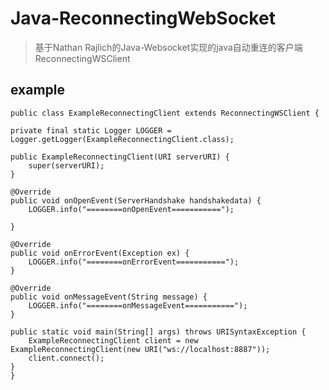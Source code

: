 # Java-ReconnectingWebSocket
>基于Nathan Rajlich的Java-Websocket实现的java自动重连的客户端ReconnectingWSClient



## example

    public class ExampleReconnectingClient extends ReconnectingWSClient {

    private final static Logger LOGGER = Logger.getLogger(ExampleReconnectingClient.class);

    public ExampleReconnectingClient(URI serverURI) {
        super(serverURI);
    }

    @Override
    public void onOpenEvent(ServerHandshake handshakedata) {
        LOGGER.info("========onOpenEvent===========");

    }

    @Override
    public void onErrorEvent(Exception ex) {
        LOGGER.info("========onErrorEvent===========");
    }

    @Override
    public void onMessageEvent(String message) {
        LOGGER.info("========onMessageEvent===========");
    }

    public static void main(String[] args) throws URISyntaxException {
        ExampleReconnectingClient client = new ExampleReconnectingClient(new URI("ws://localhost:8887"));
        client.connect();
    }
    }
